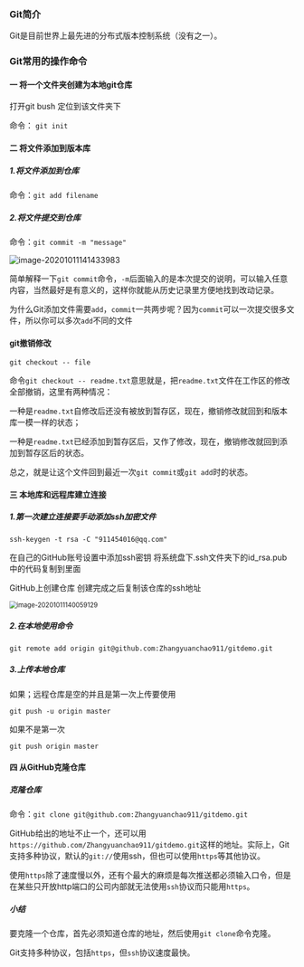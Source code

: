 ### Git简介

Git是目前世界上最先进的分布式版本控制系统（没有之一）。

### Git常用的操作命令

#### 一   将一个文件夹创建为本地git仓库

打开git bush  定位到该文件夹下  

命令： `git init`

#### 二   将文件添加到版本库

##### 1.将文件添加到仓库

命令：`git add filename`

##### 2.将文件提交到仓库

命令：`git commit -m "message"`

![image-20201011141433983](C:\Users\91145\AppData\Roaming\Typora\typora-user-images\image-20201011141433983.png)

​        简单解释一下`git commit`命令，`-m`后面输入的是本次提交的说明，可以输入任意内容，当然最好是有意义的，这样你就能从历史记录里方便地找到改动记录。 

为什么Git添加文件需要`add`，`commit`一共两步呢？因为`commit`可以一次提交很多文件，所以你可以多次`add`不同的文件

#### git撤销修改

`git checkout -- file`

命令`git checkout -- readme.txt`意思就是，把`readme.txt`文件在工作区的修改全部撤销，这里有两种情况：

一种是`readme.txt`自修改后还没有被放到暂存区，现在，撤销修改就回到和版本库一模一样的状态；

一种是`readme.txt`已经添加到暂存区后，又作了修改，现在，撤销修改就回到添加到暂存区后的状态。

总之，就是让这个文件回到最近一次`git commit`或`git add`时的状态。

#### 三   本地库和远程库建立连接

##### 1.第一次建立连接要手动添加ssh加密文件

`ssh-keygen -t rsa -C "911454016@qq.com"` 

在自己的GitHub账号设置中添加ssh密钥  将系统盘下.ssh文件夹下的id_rsa.pub中的代码复制到里面

GitHub上创建仓库  创建完成之后复制该仓库的ssh地址

<img src="C:\Users\91145\AppData\Roaming\Typora\typora-user-images\image-20201011140059129.png" alt="image-20201011140059129" style="zoom: 80%;" />

##### 2.在本地使用命令

`git remote add origin git@github.com:Zhangyuanchao911/gitdemo.git`

##### 3.上传本地仓库

如果；远程仓库是空的并且是第一次上传要使用

`git push -u origin master`

如果不是第一次

`git push origin master`

#### 四   从GitHub克隆仓库

##### 克隆仓库

命令：`git clone git@github.com:Zhangyuanchao911/gitdemo.git`

GitHub给出的地址不止一个，还可以用`https://github.com/Zhangyuanchao911/gitdemo.git`这样的地址。实际上，Git支持多种协议，默认的`git://`使用ssh，但也可以使用`https`等其他协议。

使用`https`除了速度慢以外，还有个最大的麻烦是每次推送都必须输入口令，但是在某些只开放http端口的公司内部就无法使用`ssh`协议而只能用`https`。

##### 小结

要克隆一个仓库，首先必须知道仓库的地址，然后使用`git clone`命令克隆。

Git支持多种协议，包括`https`，但`ssh`协议速度最快。